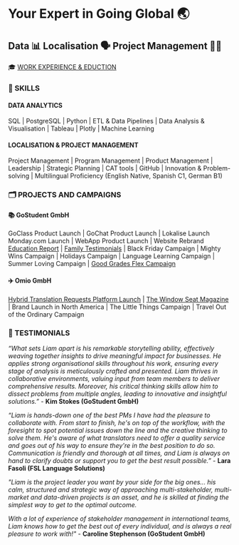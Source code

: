 # Your Expert in Going Global 🌏
## Data 📊 Localisation 🗣️ Project Management 🧑‍💻

🎓 [WORK EXPERIENCE & EDUCTION](https://liam-clowes.github.io/work_edu)

### 🤹 SKILLS

#### DATA ANALYTICS
SQL | PostgreSQL | Python | ETL & Data Pipelines | Data Analysis & Visualisation | Tableau | Plotly | Machine Learning

#### LOCALISATION & PROJECT MANAGEMENT
Project Management | Program Management | Product Management | Leadership | Strategic Planning | CAT tools | GitHub | Innovation & Problem-solving | Multilingual Proficiency (English Native, Spanish C1, German B1)


### 🗂️ PROJECTS AND CAMPAIGNS
#### 📚 GoStudent GmbH
GoClass Product Launch | GoChat Product Launch | Lokalise Launch
Monday.com Launch | WebApp Product Launch | Website Rebrand
[Education Report](https://github.com/liam-clowes/portfolio/blob/main/assets/GoStudent%20Educational%20Report%202021.pdf) | [Family Testimonials](https://liam-clowes.github.io/gs_ft/) | Black Friday Campaign 
| Mighty Wins Campaign | Holidays Campaign | Language Learning Campaign 
| Summer Loving Campaign | [Good Grades Flex Campaign](https://liam-clowes.github.io/ggf/)

#### ✈️ Omio GmbH
[Hybrid Translation Requests Platform Launch](https://liam-clowes.github.io/wc/) 
| [The Window Seat Magazine](https://www.omio.com/window-seat/) 
| Brand Launch in North America | The Little Things Campaign | 
Travel Out of the Ordinary Campaign

### 📝 TESTIMONIALS

_“What sets Liam apart is his remarkable storytelling ability, effectively weaving together insights to drive meaningful impact for businesses. He applies strong organisational skills throughout his work, ensuring every stage of analysis is meticulously crafted and presented. Liam thrives in collaborative environments, valuing input from team members to deliver comprehensive results. Moreover, his critical thinking skills allow him to dissect problems from multiple angles, leading to innovative and insightful solutions.”_ - **Kim Stokes (GoStudent GmbH)**

_“Liam is hands-down one of the best PMs I have had the pleasure to collaborate with. From start to finish, he's on top of the workflow, with the foresight to spot potential issues down the line and the creative thinking to solve them. He's aware of what translators need to offer a quality service and goes out of his way to ensure they're in the best position to do so. Communication is friendly and thorough at all times, and Liam is always on hand to clarify doubts or support you to get the best result possible.”_ - **Lara Fasoli (FSL Language Solutions)**

_"Liam is the project leader you want by your side for the big ones... his calm, structured and strategic way of approaching multi-stakeholder, multi-market and data-driven projects is an asset, and he is skilled at finding the simplest way to get to the optimal outcome._

_With a lot of experience of stakeholder management in international teams, Liam knows how to get the best out of every individual, and is always a real pleasure to work with!"_ - **Caroline Stephenson (GoStudent GmbH)**








